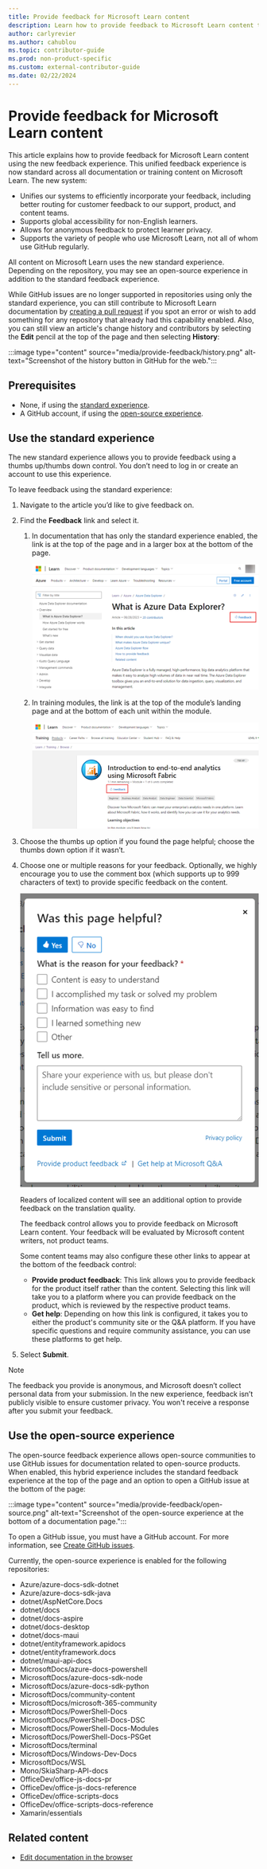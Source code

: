 ```yaml
---
title: Provide feedback for Microsoft Learn content
description: Learn how to provide feedback to Microsoft Learn content teams using the new feedback experience for documentation and training content.
author: carlyrevier
ms.author: cahublou
ms.topic: contributor-guide
ms.prod: non-product-specific
ms.custom: external-contributor-guide
ms.date: 02/22/2024
---
```


# Provide feedback for Microsoft Learn content

This article explains how to provide feedback for Microsoft Learn content using the new feedback experience. This unified feedback experience is now standard across all documentation or training content on Microsoft Learn. The new system:

- Unifies our systems to efficiently incorporate your feedback, including better routing for customer feedback to our support, product, and content teams.
- Supports global accessibility for non-English learners.
- Allows for anonymous feedback to protect learner privacy.
- Supports the variety of people who use Microsoft Learn, not all of whom use GitHub regularly.

All content on Microsoft Learn uses the new standard experience. Depending on the repository, you may see an open-source experience in addition to the standard feedback experience.

While GitHub issues are no longer supported in repositories using only the standard experience, you can still contribute to Microsoft Learn documentation by [creating a pull request](how-to-write-quick-edits.md) if you spot an error or wish to add something for any repository that already had this capability enabled. Also, you can still view an article's change history and contributors by selecting the **Edit** pencil at the top of the page and then selecting **History**:

:::image type="content" source="media/provide-feedback/history.png" alt-text="Screenshot of the history button in GitHub for the web.":::

## Prerequisites

- None, if using the [standard experience](#use-the-standard-experience).
- A GitHub account, if using the [open-source experience](#use-the-open-source-experience).

## Use the standard experience

The new standard experience allows you to provide feedback using a thumbs up/thumbs down control. You don’t need to log in or create an account to use this experience.

To leave feedback using the standard experience:

1. Navigate to the article you’d like to give feedback on.
1. Find the **Feedback** link and select it.
    1. In documentation that has only the standard experience enabled, the link is at the top of the page and in a larger box at the bottom of the page.

        ![Screenshot of the feedback link at the top of a documentation page.](media/provide-feedback/feedback-link.png)

    1. In training modules, the link is at the top of the module’s landing page and at the bottom of each unit within the module.

        ![Screenshot of the feedback link at the top of a training module.](media/provide-feedback/feedback-link-training.png)

1. Choose the thumbs up option if you found the page helpful; choose the thumbs down option if it wasn’t.
1. Choose one or multiple reasons for your feedback. Optionally, we highly encourage you to use the comment box (which supports up to 999 characters of text) to provide specific feedback on the content.

    ![Screenshot of the feedback control.](media/provide-feedback/feedback-box.png)

    Readers of localized content will see an additional option to provide feedback on the translation quality.

    The feedback control allows you to provide feedback on Microsoft Learn content. Your feedback will be evaluated by Microsoft content writers, not product teams.

    Some content teams may also configure these other links to appear at the bottom of the feedback control:

    - **Provide product feedback**: This link allows you to provide feedback for the product itself rather than the content. Selecting this link will take you to a platform where you can provide feedback on the product, which is reviewed by the respective product teams.
    - **Get help**: Depending on how this link is configured, it takes you to either the product's community site or the Q&A platform. If you have specific questions and require community assistance, you can use these platforms to get help.

1. Select **Submit**.

> [!NOTE]
> The feedback you provide is anonymous, and Microsoft doesn’t collect personal data from your submission. In the new experience, feedback isn’t publicly visible to ensure customer privacy. You won't receive a response after you submit your feedback.

## Use the open-source experience

The open-source feedback experience allows open-source communities to use GitHub issues for documentation related to open-source products. When enabled, this hybrid experience includes the standard feedback experience at the top of the page and an option to open a GitHub issue at the bottom of the page:

:::image type="content" source="media/provide-feedback/open-source.png" alt-text="Screenshot of the open-source experience at the bottom of a documentation page.":::

To open a GitHub issue, you must have a GitHub account. For more information, see [Create GitHub issues](how-to-create-github-issues.md).

Currently, the open-source experience is enabled for the following repositories:

- Azure/azure-docs-sdk-dotnet
- Azure/azure-docs-sdk-java
- dotnet/AspNetCore.Docs
- dotnet/docs
- dotnet/docs-aspire
- dotnet/docs-desktop
- dotnet/docs-maui
- dotnet/entityframework.apidocs
- dotnet/entityframework.docs
- dotnet/maui-api-docs
- MicrosoftDocs/azure-docs-powershell
- MicrosoftDocs/azure-docs-sdk-node
- MicrosoftDocs/azure-docs-sdk-python
- MicrosoftDocs/community-content
- MicrosoftDocs/microsoft-365-community
- MicrosoftDocs/PowerShell-Docs
- MicrosoftDocs/PowerShell-Docs-DSC
- MicrosoftDocs/PowerShell-Docs-Modules
- MicrosoftDocs/PowerShell-Docs-PSGet
- MicrosoftDocs/terminal
- MicrosoftDocs/Windows-Dev-Docs
- MicrosoftDocs/WSL
- Mono/SkiaSharp-API-docs
- OfficeDev/office-js-docs-pr
- OfficeDev/office-js-docs-reference
- OfficeDev/office-scripts-docs
- OfficeDev/office-scripts-docs-reference
- Xamarin/essentials

## Related content

- [Edit documentation in the browser](how-to-write-quick-edits.md)